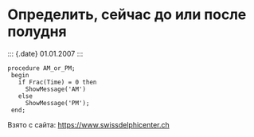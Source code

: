 Определить, сейчас до или после полудня
=======================================

::: {.date}
01.01.2007
:::

    procedure AM_or_PM;
     begin
       if Frac(Time) = 0 then
         ShowMessage('AM')
       else
         ShowMessage('PM');
     end;

Взято с сайта: <https://www.swissdelphicenter.ch>
